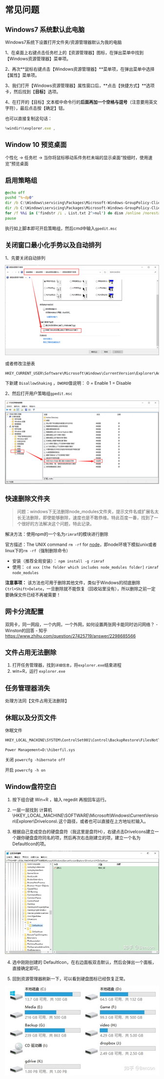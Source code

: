 # 常见问题

## Windows7 系统默认此电脑

Windows7系统下设置打开文件夹/资源管理器默认为我的电脑

1、在桌面上右键点击任务栏上的【资源管理器】图标，在弹出菜单中找到【Windows资源管理器】菜单项。

2、再次**鼠标右键点击【Windows资源管理器】**菜单项，在弹出菜单中选择【属性】菜单项。

3、我们打开【Windows资源管理器】属性窗口后，**点击【快捷方式】**选项卡，然后找到【**目标**】选项。

4、在打开的【目标】文本框中命令行的**后面再加一个空格与逗号**（注意要用英文字符），最后点击按【确定】钮。

也可以直接复制这句话：

```javascript
%windir%\explorer.exe ,
```

## Window 10 预览桌面

个性化 -> 任务栏 -> 当你将鼠标移动系件务栏未端的显示桌面“按细时，使用速览”预览桌面

## 启用策略组

```bat
@echo off
pushd "%~dp0"
dir /b C:\Windows\servicing\Packages\Microsoft-Windows-GroupPolicy-ClientExtensions-Package~3*.mum >List.txt
dir /b C:\Windows\servicing\Packages\Microsoft-Windows-GroupPolicy-ClientTools-Package~3*.mum >>List.txt
for /f %%i in ('findstr /i . List.txt 2^>nul') do dism /online /norestart /add-package:"C:\Windows\servicing\Packages\%%i"
pause
```

执行如上脚本即可开启策略组，然后cmd中输入`gpedit.msc`

## 关闭窗口最小化手势以及自动排列

1、先要关闭自动排列

![image-20210729191052225](img/image-20210729191052225.png)



或者修改注册表

```
HKEY_CURRENT_USER\Software\Microsoft\Windows\CurrentVersion\Explorer\Advanced
```

下新建 `DisallowShaking` ，`DWORD`值说明：
0 = Enable
1 = Disable



2、然后打开用户策略组`gpedit.msc`

![image-20210729191210046](img/image-20210729191210046.png)

## 快速删除文件夹

> 问题：windows下无法删除node_modules文件夹，提示文件名或扩展名太长无法删除，即使能够删除，速度也是不敢恭维。特此百度一番，找到了一个很好的方法解决这个问题，特此记录。

解决方法：使用npm的一个名为`rimraf`的模块进行删除

官方描述：The UNIX command `rm -rf` for [node](https://so.csdn.net/so/search?q=node&spm=1001.2101.3001.7020)，即node环境下模拟unix或者linux下的`rm -rf`（强制删除命令）

- 安装（推荐全局安装）：
  `npm install -g rimraf`
- 使用：
  `cd xxx [the folder which includes node_modules folder]`
  `rimraf node_modules`

**注意事项：**
该方法也可用于删除其他文件，类似于Windows的彻底删除`Ctrl+Shift+Delete`，一旦删除就不能恢复（回收站里没有），所以删除之前一定要确保文件已经不再被需要！

## 网卡分流配置

双网卡，同一网段，一个内网，一个外网，如何设置两张网卡能同时访问网络？ - Winston的回答 - 知乎 https://www.zhihu.com/question/27425719/answer/2298685566

## 文件占用无法删除

1. 打开任务管理器，找到`详细信息`，将`explorer.exe`结束进程
2. win+R，运行 `explorer.exe`

## 任务管理器消失

处理方法同【文件占用无法删除】

## 休眠以及分页文件

休眠文件

```
HKEY_LOCAL_MACHINE\SYSTEM\ControlSet001\Control\BackupRestore\FilesNotToBackup

Power Management=D:\hiberfil.sys
```

关闭 `powercfg -hibernate off `

开启 `powercfg -h on`

## Window盘符空白

1. 按下组合键 Win+R ，输入 regedit 再按回车运行。

2. 一层一层找到 计算机\HKEY_LOCAL_MACHINE\SOFTWARE\Microsoft\Windows\CurrentVersion\Explorer\DriveIcons\ 这个路径，或者也可以直接在上方地址栏输入。

3. 根据自己变成空白的硬盘盘符（我这里是盘符H），右键点击DriveIcons建立一个跟你硬盘盘符同名的项，然后再次右击刚建立的项，建立一个名为 DefaultIcon的项。

![img](img/v2-049fdd21e196bfb817ad7f759cf9ffcd_r.jpg)

4. 选中刚刚创建的 DefaultIcon，在右边面板双击默认，然后会弹出一个面板，直接确定即可。

5. 回到资源管理器刷新一下，可以看到硬盘图标已经恢复正常。

![img](img/v2-87f2f8f212416dee1ced7e7c411319eb_r.jpg)